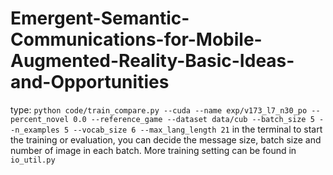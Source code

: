 # Emergent-Semantic-Communications-for-Mobile-Augmented-Reality-Basic-Ideas-and-Opportunities
type: 
`python code/train_compare.py --cuda --name exp/v173_l7_n30_po --percent_novel 0.0 --reference_game --dataset data/cub --batch_size 5 --n_examples 5 --vocab_size 6 --max_lang_length 21` in the terminal to start the training or evaluation, you can decide the message size, batch size and number of image in each batch. More training setting can be found in `io_util.py`
